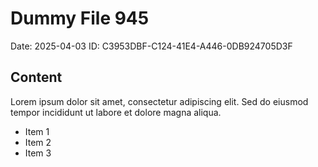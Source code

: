 # Dummy File 945

Date: 2025-04-03
ID: C3953DBF-C124-41E4-A446-0DB924705D3F

## Content

Lorem ipsum dolor sit amet, consectetur adipiscing elit.
Sed do eiusmod tempor incididunt ut labore et dolore magna aliqua.

* Item 1
* Item 2
* Item 3

